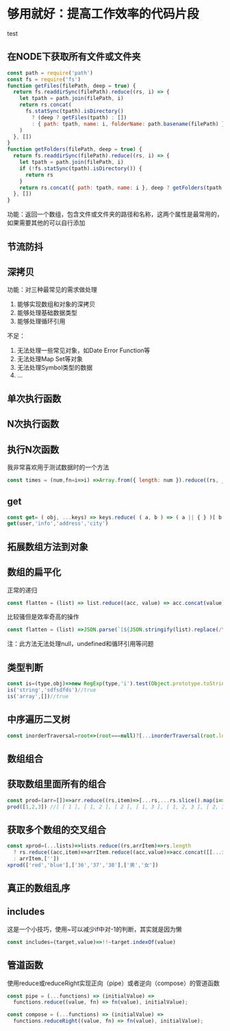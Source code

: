 # 够用就好：提高工作效率的代码片段

test

## 在NODE下获取所有文件或文件夹

```JavaScript
const path = require('path')
const fs = require('fs')
function getFiles(filePath, deep = true) {
  return fs.readdirSync(filePath).reduce((rs, i) => {
    let tpath = path.join(filePath, i)
    return rs.concat(
      fs.statSync(tpath).isDirectory()
        ? (deep ? getFiles(tpath) : [])
        : { path: tpath, name: i, folderName: path.basename(filePath) }
    )
  }, [])
}
function getFolders(filePath, deep = true) {
  return fs.readdirSync(filePath).reduce((rs, i) => {
    let tpath = path.join(filePath, i)
    if (!fs.statSync(tpath).isDirectory()) {
      return rs
    }
    return rs.concat({ path: tpath, name: i }, deep ? getFolders(tpath, deep) : [])
  }, [])
}
```

功能：返回一个数组，包含文件或文件夹的路径和名称，这两个属性是最常用的，如果需要其他的可以自行添加

## 节流防抖





## 深拷贝





功能：对三种最常见的需求做处理

1. 能够实现数组和对象的深拷贝
2. 能够处理基础数据类型
3. 能够处理循环引用

不足：

1. 无法处理一些常见对象，如Date Error Function等
2. 无法处理Map Set等对象
3. 无法处理Symbol类型的数据
4. ...



## 单次执行函数



## N次执行函数



## 执行N次函数

我非常喜欢用于测试数据时的一个方法

```javascript
const times = (num,fn=i=>i) =>Array.from({ length: num }).reduce((rs, _, index) =>rs.concat(fn(index)), []);
```



## get

```javascript
const get= ( obj, ...keys) => keys.reduce( ( a, b ) => ( a || { } )[ b ], obj );
get(user,'info','address','city')
```





## 拓展数组方法到对象



## 数组的扁平化

正常的递归

```javascript
const flatten = (list) => list.reduce((acc, value) => acc.concat(value), []);
```

比较骚但是效率奇高的操作

```javascript
const flatten = (list) =>JSON.parse(`[${JSON.stringify(list).replace(/\[|\]/g, '')}]`);
```

注：此方法无法处理null，undefined和循环引用等问题

## 类型判断

```javascript
const is=(type,obj)=>new RegExp(type,'i').test(Object.prototype.toString.call(obj).slice(8,-1))
is('string','sdfsdfds')//true
is('array',[])//true
```



## 中序遍历二叉树

```javascript
const inorderTraversal=root=>(root===null)?[...inorderTraversal(root.left),root.value,...inorderTraversal(root.right)]:[]
```



## 数组组合

## 获取数组里面所有的组合

```javascript
const prod=(arr=[])=>arr.reduce((rs,item)=>[...rs,...rs.slice().map(i=>i.concat(item)),[item]],[])
prod([1,2,3]) //[ [ 1 ], [ 1, 2 ], [ 2 ], [ 1, 3 ], [ 1, 2, 3 ], [ 2, 3 ], [ 3 ] ]
```

## 获取多个数组的交叉组合

```javascript
const xprod=(...lists)=>lists.reduce((rs,arrItem)=>rs.length
  ? rs.reduce((acc,item)=>arrItem.reduce((acc,value)=>acc.concat([[...item,value]]),acc),[])
  : arrItem,[''])
xprod(['red','blue'],['36','37','38'],['男','女'])
```



## 真正的数组乱序



## includes

这是一个小技巧，使用~可以减少if中对-1的判断，其实就是因为懒

```javascript
const includes=(target,value)=>!!~target.indexOf(value)
```



## 管道函数

使用reduce或reduceRight实现正向（pipe）或者逆向（compose）的管道函数

```javascript
const pipe = (...functions) => (initialValue) =>
  functions.reduce((value, fn) => fn(value), initialValue);

const compose = (...functions) => (initialValue) =>
  functions.reduceRight((value, fn) => fn(value), initialValue);
```



